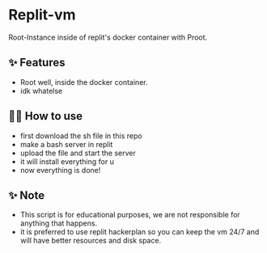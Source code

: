 # Replit-vm

Root-Instance inside of replit's docker container with Proot.

## ✨ Features

- Root well, inside the docker container.
- idk whatelse

## 💁‍♀️ How to use

- first download the sh file in this repo
- make a bash server in replit 
- upload the file and start the server
- it will install everything for u
- now everything is done!

## ✨ Note

- This script is for educational purposes, we are not responsible for anything that happens.
- it is preferred to use replit hackerplan so you can keep the vm 24/7 and will have better resources and disk space.
